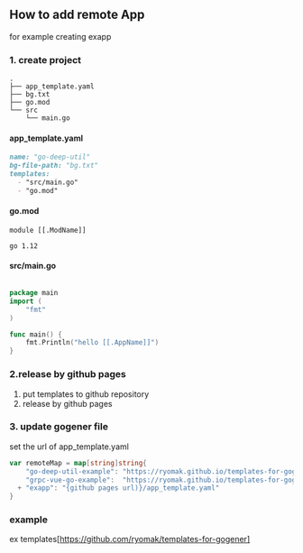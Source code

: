## How to add remote App
for example creating exapp
### 1. create project
```
.
├── app_template.yaml
├── bg.txt
├── go.mod
└── src
    └── main.go
```
#### app_template.yaml

```md
name: "go-deep-util"
bg-file-path: "bg.txt"
templates:
  - "src/main.go"
  - "go.mod"
```
#### go.mod
```
module [[.ModName]]

go 1.12
```

#### src/main.go

```go:main.go

package main
import (
    "fmt"
)

func main() {
    fmt.Println("hello [[.AppName]]")
}

```

### 2.release by github pages
1. put templates to github repository 
2. release by github pages

### 3. update gogener file
set the url of app_template.yaml

```go:interal/recipe/remote/templates.go
var remoteMap = map[string]string{
	"go-deep-util-example": "https://ryomak.github.io/templates-for-gogener/go-deep-util/app_template.yaml",
    "grpc-vue-go-example":  "https://ryomak.github.io/templates-for-gogener/grpc-vue-example/app_template.yaml",
  + "exapp": "{github pages url)}/app_template.yaml"
}
```

### example
ex templates[https://github.com/ryomak/templates-for-gogener]